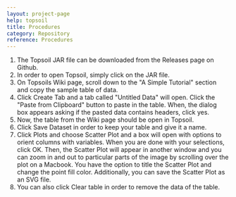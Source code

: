 ```yaml
---
layout: project-page
help: topsoil
title: Procedures
category: Repository
reference: Procedures
---
```


1. The Topsoil JAR file can be downloaded from the Releases page on Github.
2. In order to open Topsoil, simply click on the JAR file.
3. On Topsoils Wiki page, scroll down to the "A Simple Tutorial" section and copy the sample table of data.
4. Click Create Tab and a tab called "Untitled Data" will open. Click the "Paste from Clipboard" button to paste in the table. When, the dialog box appears asking if the pasted data contains headers, click yes.
5. Now, the table from the Wiki page should be open in Topsoil.
6. Click Save Dataset in order to keep your table and give it a name.
7. Click Plots and choose Scatter Plot and a box will open with options to orient columns with variables. When you are done with your selections, click OK. Then, the Scatter Plot will appear in another window and you can zoom in and out to particular parts of the image by scrolling over the plot on a Macbook. You have the option to title the Scatter Plot and change the point fill color. Additionally, you can save the Scatter Plot as an SVG file.
8. You can also click Clear table in order to remove the data of the table.